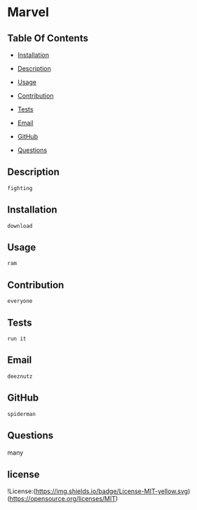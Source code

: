 # Marvel
## Table Of Contents

* [Installation](#installation)

* [Description](#description)

* [Usage](#usage)

* [Contribution](#contribution)

* [Tests](#tests)

* [Email](#email)

* [GitHub](#github)

* [Questions](#questions)

## Description
    fighting
## Installation
    download
## Usage
    ram
## Contribution
    everyone
## Tests
    run it
## Email
    deeznutz
## GitHub
    spiderman

## Questions
many
  
## license 

!License:(https://img.shields.io/badge/License-MIT-yellow.svg)
      (https://opensource.org/licenses/MIT)
